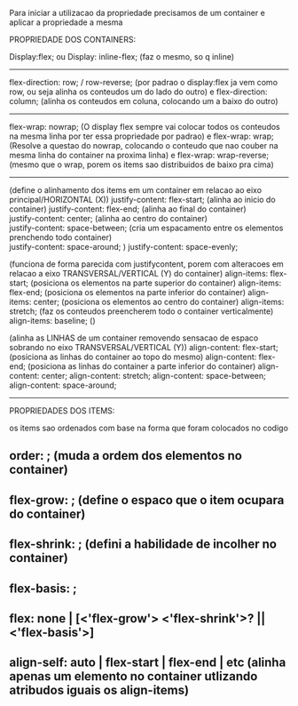 Para iniciar a utilizacao da propriedade precisamos de um container e aplicar a propriedade a mesma

PROPRIEDADE DOS CONTAINERS:

Display:flex;
ou
Display: inline-flex; (faz o mesmo, so q inline)

---

flex-direction: row; / row-reverse; (por padrao o display:flex ja vem como row, ou seja alinha os conteudos um do lado do outro)
e
flex-direction: column; (alinha os conteudos em coluna, colocando um a baixo do outro)

---

flex-wrap: nowrap; (O display flex sempre vai colocar todos os conteudos na mesma linha por ter essa propriedade por padrao)
e
flex-wrap: wrap; (Resolve a questao do nowrap, colocando o conteudo que nao couber na mesma linha do container na proxima linha)
e
flex-wrap: wrap-reverse; (mesmo que o wrap, porem os items sao distribuidos de baixo pra cima)

---

(define o alinhamento dos items em um container em relacao ao eixo principal/HORIZONTAL (X))
justify-content: flex-start; (alinha ao inicio do container)
justify-content: flex-end; (alinha ao final do container)  
justify-content: center; (alinha ao centro do container)  
justify-content: space-between; (cria um espacamento entre os elementos prenchendo todo container)  
justify-content: space-around; )
justify-content: space-evenly;

(funciona de forma parecida com justifycontent, porem com alteracoes em relacao a eixo TRANSVERSAL/VERTICAL (Y) do container)
align-items: flex-start; (posiciona os elementos na parte superior do container)
align-items: flex-end; (posiciona os elementos na parte inferior do container)
align-items: center; (posiciona os elementos ao centro do container)
align-items: stretch; (faz os conteudos preencherem todo o container verticalmente)
align-items: baseline; ()

(alinha as LINHAS de um container removendo sensacao de espaco sobrando no eixo TRANSVERSAL/VERTICAL (Y))
align-content: flex-start; (posiciona as linhas do container ao topo do mesmo)
align-content: flex-end; (posiciona as linhas do container a parte inferior do container)
align-content: center;
align-content: stretch;
align-content: space-between;
align-content: space-around;

---

PROPRIEDADES DOS ITEMS:

os items sao ordenados com base na forma que foram colocados no codigo

## order: <integer>; (muda a ordem dos elementos no container)

## flex-grow: <numero>; (define o espaco que o item ocupara do container)

## flex-shrink: <numero>; (defini a habilidade de incolher no container)

## flex-basis: ;

## flex: none | [<'flex-grow'> <'flex-shrink'>? || <'flex-basis'>]

## align-self: auto | flex-start | flex-end | etc (alinha apenas um elemento no container utlizando atribudos iguais os align-items)

